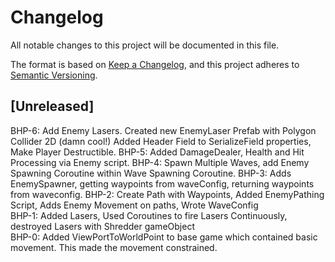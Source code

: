 # Changelog
All notable changes to this project will be documented in this file.

The format is based on [Keep a Changelog](https://keepachangelog.com/en/1.0.0/),
and this project adheres to [Semantic Versioning](https://semver.org/spec/v2.0.0.html).

## [Unreleased]  
BHP-6: Add Enemy Lasers. Created new EnemyLaser Prefab with Polygon Collider 2D (damn cool!) 
	   Added Header Field to SerializeField properties, Make Player Destructible.
BHP-5: Added DamageDealer, Health and Hit Processing via Enemy script.
BHP-4: Spawn Multiple Waves, add Enemy Spawning Coroutine within Wave Spawning Coroutine. 
BHP-3: Adds EnemySpawner, getting waypoints from waveConfig, returning waypoints from waveconfig.
BHP-2: Create Path with Waypoints, Added EnemyPathing Script, Adds Enemy Movement on paths, Wrote WaveConfig  
BHP-1: Added Lasers, Used Coroutines to fire Lasers Continuously, destroyed Lasers with Shredder gameObject  
BHP-0: Added ViewPortToWorldPoint to base game which contained basic movement. This made the movement constrained.  
